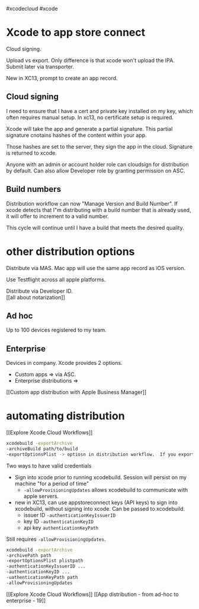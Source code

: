 #xcodecloud #xcode 

# Xcode to app store connect
Cloud signing.

Upload vs export.  Only difference is that xcode won't upload the IPA.  Submit later via transporter.

New in XC13, prompt to create an app record.  

## Cloud signing
I need to ensure that I have a cert and private key installed on my key, which often requires manual setup.  In xc13, no certificate setup is required.  

Xcode will take the app and generate a partial signature.  This partial signature cnotains hashes of the content within your app.

Those hashes are set to the server, they sign the app in the cloud.  Signature is returned to xcode.

Anyone with an admin or account holder role can cloudsign for distribution by default.  Can also allow Developer role by granting permission on ASC.

## Build numbers
Distribution workflow can now "Manage Version and Build Number".  If xcode detects that I"m distributing with a build number that is already used, it will offer to increment to a valid number.

This cycle will continue until I have a build that meets the desired quality.

# other distribution options
Distribute via MAS.  Mac app will use the same app record as iOS version.  

Use Testflight across all apple platforms.  

Distribute via Developer ID.  
[[all about notarization]]

## Ad hoc
Up to 100 devices registered to my team.  
## Enterprise
Devices in company.  Xcode provides 2 options.
* Custom apps => via ASC.
* Enterprise distributions => 

[[Custom app distribution with Apple Business Manager]]
# automating distribution
[[Explore Xcode Cloud Workflows]]

```bash
xcodebuild -exportArchive
-archiveBuild path/to/build
-exportOptionsPlist -> optiosn in distribution workflow.  If you export an IPA, this is created.
```

Two ways to have valid credentials

* Sign into xcode prior to running xcodebuild.  Session will persist on my machine "for a period of time"
	* `-allowProvisioningUpdates` allows xcodebuild to communicate with apple servers.
* new in XC13, can use appstoreconnect keys (API keys) to sign into xcodebuild, without signing into xcode.  Can be passed to xcodebuild.
	* issuer ID `-authenticationKeyIssuerID`
	* key ID `-authenticationKeyID`
	* api key `authenticationKeyPath`

Still requires `-allowProvisioningUpdates`.  

 ```bash
 xcodebuild -exportArchive
 -archivePath path
 -exportOptionsPlist plistpath
 -authenticationKeyIssuerID ...
 -authenticationKeyID ...
 -uathenticationKeyPath path
 -allowProvisioningUpdates
 ```
 [[Explore Xcode Cloud Workflows]]
 [[App distribution - from ad-hoc to enterprise - 19]]
 